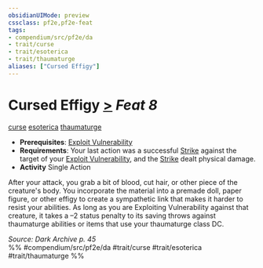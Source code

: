 ```yaml
---
obsidianUIMode: preview
cssclass: pf2e,pf2e-feat
tags:
- compendium/src/pf2e/da
- trait/curse
- trait/esoterica
- trait/thaumaturge
aliases: ["Cursed Effigy"]
---
```

# Cursed Effigy  [>](../../Rules/core-rulebook/chapter-9-playing-the-game.md#Actions "Single Action") *Feat 8*  
[curse](../../Rules/traits/curse.md)  [esoterica](../../Rules/traits/esoterica-da.md)  [thaumaturge](../../Rules/traits/thaumaturge-da.md)  

- **Prerequisites**: [Exploit Vulnerability](../../Rules/actions/exploit-vulnerability-da.md)
- **Requirements**: Your last action was a successful [Strike](../../Rules/actions/strike.md) against the target of your [Exploit Vulnerability](../../Rules/actions/exploit-vulnerability-da.md), and the [Strike](../../Rules/actions/strike.md) dealt physical damage.
- **Activity** Single Action

After your attack, you grab a bit of blood, cut hair, or other piece of the creature's body. You incorporate the material into a premade doll, paper figure, or other effigy to create a sympathetic link that makes it harder to resist your abilities. As long as you are Exploiting Vulnerability against that creature, it takes a –2 status penalty to its saving throws against thaumaturge abilities or items that use your thaumaturge class DC.

*Source: Dark Archive p. 45*  
%% #compendium/src/pf2e/da #trait/curse #trait/esoterica #trait/thaumaturge %%